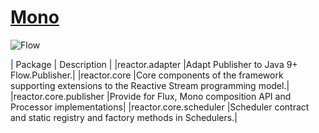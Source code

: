 # [Mono](https://projectreactor.io/docs/core/release/api/reactor/core/publisher/Mono.html)
![Flow](https://projectreactor.io/docs/core/release/api/reactor/core/publisher/doc-files/marbles/mono.svg)

| Package | Description |
|reactor.adapter 	|Adapt Publisher to Java 9+ Flow.Publisher.|
|reactor.core 	|Core components of the framework supporting extensions to the Reactive Stream programming model.|
|reactor.core.publisher 	|Provide for Flux, Mono composition API and Processor implementations|
|reactor.core.scheduler 	|Scheduler contract and static registry and factory methods in Schedulers.|

